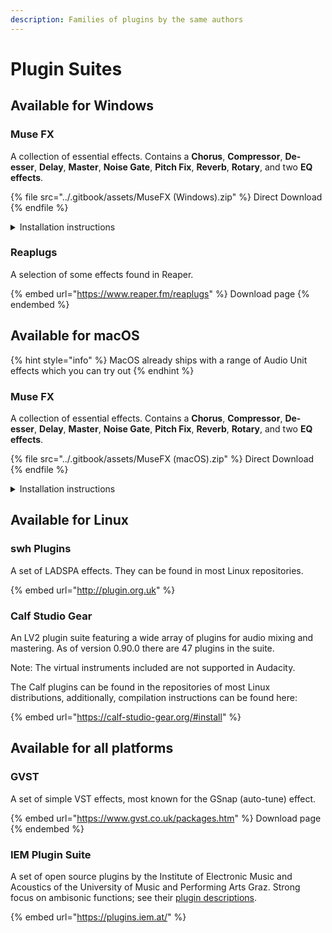 ```yaml
---
description: Families of plugins by the same authors
---
```


# Plugin Suites

## Available for Windows

### Muse FX

A collection of essential effects. Contains a **Chorus**, **Compressor**, **De-esser**, **Delay**, **Master**, **Noise Gate**, **Pitch Fix**, **Reverb**, **Rotary**, and two **EQ effects**.&#x20;

{% file src="../.gitbook/assets/MuseFX (Windows).zip" %}
Direct Download
{% endfile %}

<details>

<summary>Installation instructions</summary>

Unzip the .vst3 files into `C:\Program Files\Common Files\VST3\Muse\`  - you may need to create the folder first if it doesn't exist yet.

</details>

### Reaplugs

A selection of some effects found in Reaper.&#x20;

{% embed url="https://www.reaper.fm/reaplugs" %}
Download page
{% endembed %}

## Available for macOS

{% hint style="info" %}
MacOS already ships with a range of Audio Unit effects which you can try out
{% endhint %}

### Muse FX

A collection of essential effects. Contains a **Chorus**, **Compressor**, **De-esser**, **Delay**, **Master**, **Noise Gate**, **Pitch Fix**, **Reverb**, **Rotary**, and two **EQ effects**.&#x20;

{% file src="../.gitbook/assets/MuseFX (macOS).zip" %}
Direct Download
{% endfile %}

<details>

<summary>Installation instructions</summary>

Unzip the .vst3 folders into `/Library/Audio/Plug-Ins/VST/Muse` -  you may need to create the folder first if it doesn't exist yet.

</details>

## Available for Linux

### swh Plugins

A set of LADSPA effects. They can be found in most Linux repositories.

{% embed url="http://plugin.org.uk" %}

### Calf Studio Gear

An LV2 plugin suite featuring a wide array of plugins for audio mixing and mastering. As of version 0.90.0 there are 47 plugins in the suite.

Note: The virtual instruments included are not supported in Audacity.

The Calf plugins can be found in the repositories of most Linux distributions, additionally, compilation instructions can be found here:&#x20;

{% embed url="https://calf-studio-gear.org/#install" %}

## Available for all platforms

### GVST

A set of simple VST effects, most known for the GSnap (auto-tune) effect.

{% embed url="https://www.gvst.co.uk/packages.htm" %}
Download page
{% endembed %}

### IEM Plugin Suite

A set of open source plugins by the Institute of Electronic Music and Acoustics of the University of Music and Performing Arts Graz. Strong focus on ambisonic functions; see their [plugin descriptions](https://plugins.iem.at/docs/plugindescriptions/).&#x20;

{% embed url="https://plugins.iem.at/" %}

